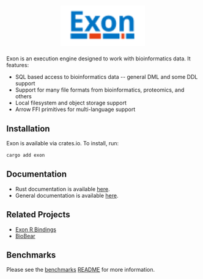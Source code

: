 <h1 align="center">
    <img src="https://raw.githubusercontent.com/wheretrue/exon/main/.github/images/logo.svg" width="220px" alt="Exon" />
</h1>

Exon is an execution engine designed to work with bioinformatics data. It features:

* SQL based access to bioinformatics data -- general DML and some DDL support
* Support for many file formats from bioinformatics, proteomics, and others
* Local filesystem and object storage support
* Arrow FFI primitives for multi-language support

## Installation

Exon is available via crates.io. To install, run:

```bash
cargo add exon
```

## Documentation

* Rust documentation is available [here](https://docs.rs/exon).
* General documentation is available [here](https://www.wheretrue.dev/docs/exon/).

## Related Projects

* [Exon R Bindings](./exon-r/README.md)
* [BioBear](https://www.github.com/wheretrue/biobear)

## Benchmarks

Please see the [benchmarks](exon-benchmarks) [README](exon-benchmarks/README.md) for more information.
